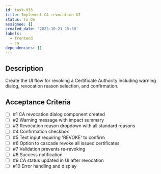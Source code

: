```yaml
---
id: task-033
title: Implement CA revocation UI
status: To Do
assignee: []
created_date: '2025-10-21 15:50'
labels:
  - frontend
  - ca
dependencies: []
---
```


## Description

<!-- SECTION:DESCRIPTION:BEGIN -->
Create the UI flow for revoking a Certificate Authority including warning dialog, revocation reason selection, and confirmation.
<!-- SECTION:DESCRIPTION:END -->

## Acceptance Criteria
<!-- AC:BEGIN -->
- [ ] #1 CA revocation dialog component created
- [ ] #2 Warning message with impact summary
- [ ] #3 Revocation reason dropdown with all standard reasons
- [ ] #4 Confirmation checkbox
- [ ] #5 Text input requiring 'REVOKE' to confirm
- [ ] #6 Option to cascade revoke all issued certificates
- [ ] #7 Validation prevents re-revoking
- [ ] #8 Success notification
- [ ] #9 CA status updated in UI after revocation
- [ ] #10 Error handling and display
<!-- AC:END -->
